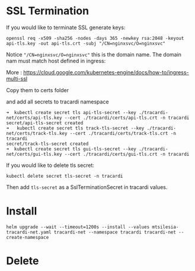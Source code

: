 # SSL Termination

If you would like to terminate SSL generate keys:

```
openssl req -x509 -sha256 -nodes -days 365 -newkey rsa:2048 -keyout api-tls.key -out api-tls.crt -subj "/CN=nginxsvc/O=nginxsvc"
```

Notice `"/CN=nginxsvc/O=nginxsvc"` this is the domain name. The domain nam must match host defined in ingress:

More : https://cloud.google.com/kubernetes-engine/docs/how-to/ingress-multi-ssl

Copy them to certs folder

and add all secrets to tracardi namespace

```
➜  kubectl create secret tls api-tls-secret --key ./tracardi-net/certs/api-tls.key --cert ./tracardi/certs/api-tls.crt -n tracardi
secret/api-tls-secret created
➜   kubectl create secret tls track-tls-secret --key ./tracardi-net/certs/track-tls.key --cert ./tracardi/certs/track-tls.crt -n tracardi
secret/track-tls-secret created
➜  kubectl create secret tls gui-tls-secret --key ./tracardi-net/certs/gui-tls.key --cert ./tracardi/certs/gui-tls.crt -n tracardi
```

If you would like to delete tls secret:

```
kubectl delete secret tls-secret -n tracardi
```

Then add `tls-secret` as a SslTerminationSecret in tracardi values. 

# Install

```
helm upgrade --wait --timeout=1200s --install --values mtsilesia-tracardi-net.yaml tracardi-net --namespace tracardi tracardi-net --create-namespace
```

# Delete